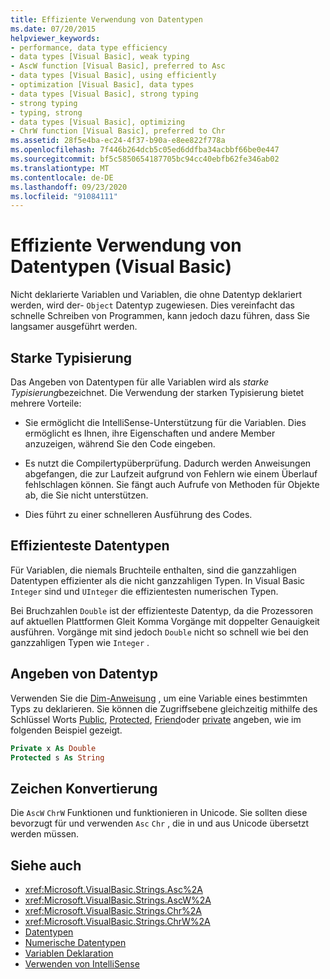 ```yaml
---
title: Effiziente Verwendung von Datentypen
ms.date: 07/20/2015
helpviewer_keywords:
- performance, data type efficiency
- data types [Visual Basic], weak typing
- AscW function [Visual Basic], preferred to Asc
- data types [Visual Basic], using efficiently
- optimization [Visual Basic], data types
- data types [Visual Basic], strong typing
- strong typing
- typing, strong
- data types [Visual Basic], optimizing
- ChrW function [Visual Basic], preferred to Chr
ms.assetid: 28f5e4ba-ec24-4f37-b90a-e8ee822f778a
ms.openlocfilehash: 7f446b264dcb5c05ed6ddfba34acbbf66be0e447
ms.sourcegitcommit: bf5c5850654187705bc94cc40ebfb62fe346ab02
ms.translationtype: MT
ms.contentlocale: de-DE
ms.lasthandoff: 09/23/2020
ms.locfileid: "91084111"
---
```

# <a name="efficient-use-of-data-types-visual-basic"></a>Effiziente Verwendung von Datentypen (Visual Basic)

Nicht deklarierte Variablen und Variablen, die ohne Datentyp deklariert werden, wird der- `Object` Datentyp zugewiesen. Dies vereinfacht das schnelle Schreiben von Programmen, kann jedoch dazu führen, dass Sie langsamer ausgeführt werden.

## <a name="strong-typing"></a>Starke Typisierung

 Das Angeben von Datentypen für alle Variablen wird als *starke Typisierung*bezeichnet. Die Verwendung der starken Typisierung bietet mehrere Vorteile:

- Sie ermöglicht die IntelliSense-Unterstützung für die Variablen. Dies ermöglicht es Ihnen, ihre Eigenschaften und andere Member anzuzeigen, während Sie den Code eingeben.

- Es nutzt die Compilertypüberprüfung. Dadurch werden Anweisungen abgefangen, die zur Laufzeit aufgrund von Fehlern wie einem Überlauf fehlschlagen können. Sie fängt auch Aufrufe von Methoden für Objekte ab, die Sie nicht unterstützen.

- Dies führt zu einer schnelleren Ausführung des Codes.

## <a name="most-efficient-data-types"></a>Effizienteste Datentypen

 Für Variablen, die niemals Bruchteile enthalten, sind die ganzzahligen Datentypen effizienter als die nicht ganzzahligen Typen. In Visual Basic `Integer` sind und `UInteger` die effizientesten numerischen Typen.

 Bei Bruchzahlen `Double` ist der effizienteste Datentyp, da die Prozessoren auf aktuellen Plattformen Gleit Komma Vorgänge mit doppelter Genauigkeit ausführen. Vorgänge mit sind jedoch `Double` nicht so schnell wie bei den ganzzahligen Typen wie `Integer` .

## <a name="specifying-data-type"></a>Angeben von Datentyp

 Verwenden Sie die [Dim-Anweisung](../../../language-reference/statements/dim-statement.md) , um eine Variable eines bestimmten Typs zu deklarieren. Sie können die Zugriffsebene gleichzeitig mithilfe des Schlüssel Worts [Public](../../../language-reference/modifiers/public.md), [Protected](../../../language-reference/modifiers/protected.md), [Friend](../../../language-reference/modifiers/friend.md)oder [private](../../../language-reference/modifiers/private.md) angeben, wie im folgenden Beispiel gezeigt.

```vb
Private x As Double
Protected s As String
```

## <a name="character-conversion"></a>Zeichen Konvertierung

 Die `AscW` `ChrW` Funktionen und funktionieren in Unicode. Sie sollten diese bevorzugt für und verwenden `Asc` `Chr` , die in und aus Unicode übersetzt werden müssen.

## <a name="see-also"></a>Siehe auch

- <xref:Microsoft.VisualBasic.Strings.Asc%2A>
- <xref:Microsoft.VisualBasic.Strings.AscW%2A>
- <xref:Microsoft.VisualBasic.Strings.Chr%2A>
- <xref:Microsoft.VisualBasic.Strings.ChrW%2A>
- [Datentypen](index.md)
- [Numerische Datentypen](numeric-data-types.md)
- [Variablen Deklaration](../variables/variable-declaration.md)
- [Verwenden von IntelliSense](/visualstudio/ide/using-intellisense)
